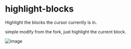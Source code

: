 # highlight-blocks
Highlight the blocks the cursor currently is in.

simple modify from the fork, just highlight the current block.

![image](https://user-images.githubusercontent.com/29608850/188258585-a5b7774f-ce99-476f-90e0-236a339a1260.png)

